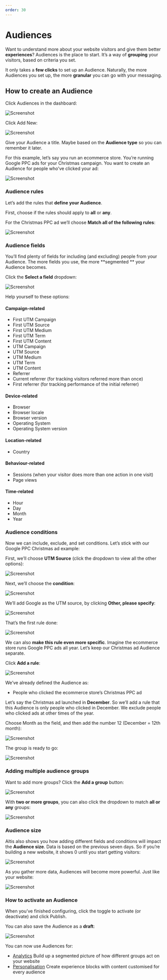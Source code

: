 ```yaml
---
order: 30
---
```


# Audiences

Want to understand more about your website visitors and give them better **experiences**? Audiences is the place to start. It’s a
way of **grouping** your visitors, based on criteria you set.

It only takes a **few clicks** to set up an Audience. Naturally, the more Audiences you set up, the more **granular** you can go
with your messaging.

## How to create an Audience

Click Audiences in the dashboard:

![Screenshot](../assets/audiences-image8.png)

Click Add New:

![Screenshot](../assets/audiences-image1.png)

Give your Audience a title. Maybe based on the **Audience type** so you can remember it later.

For this example, let’s say you run an ecommerce store. You’re running Google PPC ads for your Christmas campaign. You want to
create an Audience for people who’ve clicked your ad:

![Screenshot](../assets/audiences-image7.png)

### Audience rules

Let’s add the rules that **define your Audience**.

First, choose if the rules should apply to **all** or **any**.

For the Christmas PPC ad we’ll choose **Match all of the following rules**:

![Screenshot](../assets/audiences-image14.png)

### Audience fields

You’ll find plenty of fields for including (and excluding) people from your Audience. The more fields you use, the more **segmented
** your Audience becomes.

Click the **Select a field** dropdown:

![Screenshot](../assets/audiences-image4.png)

Help yourself to these options:

#### Campaign-related

- First UTM Campaign
- First UTM Source
- First UTM Medium
- First UTM Term
- First UTM Content
- UTM Campaign
- UTM Source
- UTM Medium
- UTM Term
- UTM Content
- Referrer
- Current referrer (for tracking visitors referred more than once)
- First referrer (for tracking performance of the initial referrer)

#### Device-related

- Browser
- Browser locale
- Browser version
- Operating System
- Operating System version

#### Location-related

- Country

#### Behaviour-related

- Sessions (when your visitor does more than one action in one visit)
- Page views

#### Time-related

- Hour
- Day
- Month
- Year

### Audience conditions

Now we can include, exclude, and set conditions. Let’s stick with our Google PPC Christmas ad example:

First, we’ll choose **UTM Source** (click the dropdown to view all the other options):

![Screenshot](../assets/audiences-image6.png)

Next, we’ll choose the **condition**:

![Screenshot](../assets/audiences-image5.png)

We’ll add Google as the UTM source, by clicking **Other, please specify**:

![Screenshot](../assets/audiences-image13.png)

That’s the first rule done:

![Screenshot](../assets/audiences-image16.png)

We can also **make this rule even more specific**. Imagine the ecommerce store runs Google PPC ads all year. Let’s keep our
Christmas ad Audience separate.

Click **Add a rule**:

![Screenshot](../assets/audiences-image11.png)

We’ve already defined the Audience as:

- People who clicked the ecommerce store’s Christmas PPC ad

Let’s say the Christmas ad launched in **December**. So we’ll add a rule that this Audience is only people who clicked in December.
We exclude people who clicked ads at other times of the year.

Choose Month as the field, and then add the number 12 (December = 12th month):

![Screenshot](../assets/audiences-image10.png)

The group is ready to go:

![Screenshot](../assets/audiences-image3.png)

### Adding multiple audience groups

Want to add more groups? Click the **Add a group** button:

![Screenshot](../assets/audiences-image2.png)

With **two or more groups**, you can also click the dropdown to match **all or any** groups:

![Screenshot](../assets/audiences-image15.png)

### Audience size

Altis also shows you how adding different fields and conditions will impact the **Audience size**. Data is based on the previous
seven days. So if you’re building a new website, it shows 0 until you start getting visitors:

![Screenshot](../assets/audiences-image12.png)

As you gather more data, Audiences will become more powerful. Just like your website:

![Screenshot](../assets/audiences-image17.png)

### How to activate an Audience

When you’ve finished configuring, click the toggle to activate (or deactivate) and click Publish.

You can also save the Audience as a **draft**:

![Screenshot](../assets/audiences-image9.png)

You can now use Audiences for:

- [Analytics](insights.md)
  Build up a segmented picture of how different groups act on your website
- [Personalisation](../content-and-content-blocks/experience-blocks.md)
  Create experience blocks with content customised for every audience
